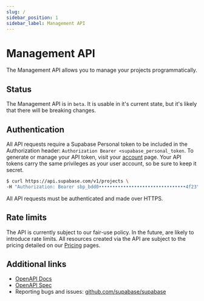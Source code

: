 ```yaml
---
slug: /
sidebar_position: 1
sidebar_label: Management API
---
```


# Management API

The Management API allows you to manage your projects programmatically.

## Status

The Management API is in `beta`. It is usable in it's current state, but it's likely that there will be breaking changes.

## Authentication

All API requests require a Supabase Personal token to be included in the Authorization header: `Authorization Bearer <supabase_personal_token`.
To generate or manage your API token, visit your [account](https://app.supabase.com/account/tokens) page.
Your API tokens carry the same privileges as your user account, so be sure to keep it secret.

```bash
$ curl https://api.supabase.com/v1/projects \
-H "Authorization: Bearer sbp_bdd0••••••••••••••••••••••••••••••••4f23"
```

All API requests must be authenticated and made over HTTPS.

## Rate limits

The API is currently subject to our fair-use policy. In the future, are likely to introduce rate limits.
All resources created via the API are subject to the pricing detailed on our [Pricing](https://supabase.com/pricing) pages.

## Additional links

- [OpenAPI Docs](https://api.supabase.com/api/v1)
- [OpenAPI Spec](https://api.supabase.com/api/v1-json)
- Reporting bugs and issues: [github.com/supabase/supabase](https://github.com/supabase/supabase)
